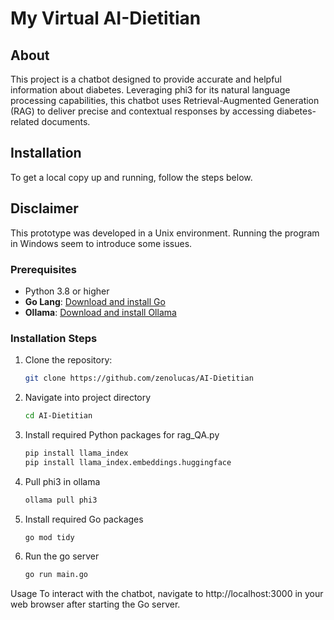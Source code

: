 # My Virtual AI-Dietitian

## About
This project is a chatbot designed to provide accurate and helpful information about diabetes. 
Leveraging phi3 for its natural language processing capabilities, this chatbot uses Retrieval-Augmented Generation (RAG) to deliver precise and contextual responses by accessing diabetes-related documents.

## Installation
To get a local copy up and running, follow the steps below.

## Disclaimer
This prototype was developed in a Unix environment. Running the program in Windows seem to introduce some issues.

### Prerequisites
- Python 3.8 or higher
- **Go Lang**: [Download and install Go](https://golang.org/dl/)
- **Ollama**: [Download and install Ollama](https://ollama.com/)

### Installation Steps
1. Clone the repository:
   ```sh
   git clone https://github.com/zenolucas/AI-Dietitian

2. Navigate into project directory
   ```sh
   cd AI-Dietitian

3. Install required Python packages for rag_QA.py
   ```sh
   pip install llama_index
   pip install llama_index.embeddings.huggingface

4. Pull phi3 in ollama
   ```sh
   ollama pull phi3

5. Install required Go packages
   ```sh
   go mod tidy

6. Run the go server
   ```sh
   go run main.go

  Usage
To interact with the chatbot, navigate to http://localhost:3000 in your web browser after starting the Go server. 

